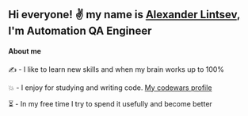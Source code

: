 ## Hi everyone! :v: my name is [Alexander Lintsev](https://www.linkedin.com/in/alexanderlintsev/), I'm Automation QA Engineer 

#### About me 
:writing_hand: - I like to learn new skills and when my brain works up to 100%

:boom: - I enjoy for studying and writing code. [My codewars profile](https://www.codewars.com/users/Alexlintsev)

:hourglass_flowing_sand: - In my free time I try to spend it usefully and become better
